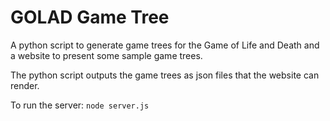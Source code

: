 # GOLAD Game Tree
A python script to generate game trees for the Game of Life and Death and a website to present some sample game trees.

The python script outputs the game trees as json files that the website can render.

To run the server: `node server.js`
